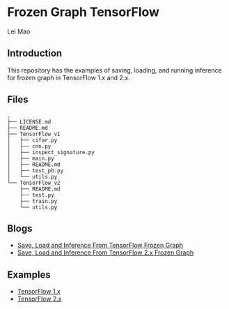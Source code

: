 # Frozen Graph TensorFlow

Lei Mao

## Introduction

This repository has the examples of saving, loading, and running inference for frozen graph in TensorFlow 1.x and 2.x.

## Files

```
.
├── LICENSE.md
├── README.md
├── TensorFlow_v1
│   ├── cifar.py
│   ├── cnn.py
│   ├── inspect_signature.py
│   ├── main.py
│   ├── README.md
│   ├── test_pb.py
│   └── utils.py
└── TensorFlow_v2
    ├── README.md
    ├── test.py
    ├── train.py
    └── utils.py
```

## Blogs

* [Save, Load and Inference From TensorFlow Frozen Graph](https://leimao.github.io/blog/Save-Load-Inference-From-TF-Frozen-Graph/)
* [Save, Load and Inference From TensorFlow 2.x Frozen Graph](https://leimao.github.io/blog/Save-Load-Inference-From-TF2-Frozen-Graph/)

## Examples

* [TensorFlow 1.x](https://github.com/leimao/Frozen_Graph_TensorFlow/tree/master/TensorFlow_v1)
* [TensorFlow 2.x](https://github.com/leimao/Frozen_Graph_TensorFlow/tree/master/TensorFlow_v2)